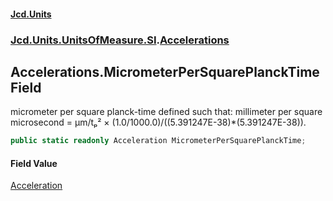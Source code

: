 #### [Jcd.Units](index.md 'index')
### [Jcd.Units.UnitsOfMeasure.SI](Jcd.Units.UnitsOfMeasure.SI.md 'Jcd.Units.UnitsOfMeasure.SI').[Accelerations](Accelerations.md 'Jcd.Units.UnitsOfMeasure.SI.Accelerations')

## Accelerations.MicrometerPerSquarePlanckTime Field

micrometer per square planck-time defined such that: millimeter per square microsecond = μm/tₚ² ×
(1.0/1000.0)/((5.391247E-38)*(5.391247E-38)).

```csharp
public static readonly Acceleration MicrometerPerSquarePlanckTime;
```

#### Field Value
[Acceleration](Acceleration.md 'Jcd.Units.UnitTypes.Acceleration')